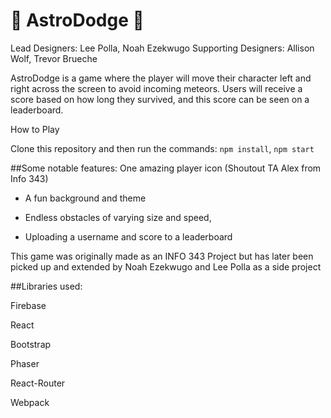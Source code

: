 # :rocket: AstroDodge :dizzy:
Lead Designers: Lee Polla, Noah Ezekwugo
Supporting Designers: Allison Wolf, Trevor Brueche

AstroDodge is a game where the player will move their character left and right across the screen to avoid incoming meteors. 
Users will receive a score based on how long they survived, and this score can be seen on a leaderboard.

How to Play

Clone this repository and then run the commands: `npm install`, `npm start`

##Some notable features:
  One amazing player icon (Shoutout TA Alex from Info 343)
  
  - A fun background and theme
  
  - Endless obstacles of varying size and speed,
  
  - Uploading a username and score to a leaderboard
  
  

This game was originally made as an INFO 343 Project but has later been picked up and extended by Noah Ezekwugo and Lee Polla as a side project


##Libraries used:

  Firebase
  
  React
  
  Bootstrap
  
  Phaser

  React-Router

  Webpack


  
